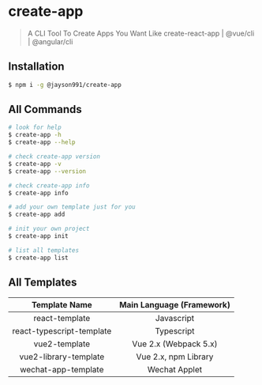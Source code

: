 # create-app

> A CLI Tool To Create Apps You Want Like create-react-app | @vue/cli | @angular/cli

## Installation

```bash
$ npm i -g @jayson991/create-app
```

## All Commands

```bash
# look for help
$ create-app -h
$ create-app --help

# check create-app version
$ create-app -v
$ create-app --version

# check create-app info
$ create-app info

# add your own template just for you
$ create-app add

# init your own project
$ create-app init

# list all templates
$ create-app list
```

## All Templates

|       Template Name       | Main Language (Framework) |
| :-----------------------: | :-----------------------: |
|      react-template       |        Javascript         |
| react-typescript-template |        Typescript         |
|       vue2-template       |   Vue 2.x (Webpack 5.x)   |
|   vue2-library-template   |   Vue 2.x, npm Library    |
|    wechat-app-template    |       Wechat Applet       |
